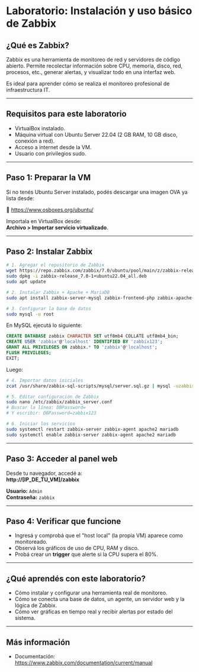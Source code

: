 # Laboratorio: Instalación y uso básico de Zabbix

## ¿Qué es Zabbix?

Zabbix es una herramienta de monitoreo de red y servidores de código abierto. Permite recolectar información sobre CPU, memoria, disco, red, procesos, etc., generar alertas, y visualizar todo en una interfaz web.

Es ideal para aprender cómo se realiza el monitoreo profesional de infraestructura IT.

---

## Requisitos para este laboratorio

- VirtualBox instalado.
- Máquina virtual con Ubuntu Server 22.04 (2 GB RAM, 10 GB disco, conexión a red).
- Acceso a internet desde la VM.
- Usuario con privilegios sudo.

---

## Paso 1: Preparar la VM

Si no tenés Ubuntu Server instalado, podés descargar una imagen OVA ya lista desde:

🔗 https://www.osboxes.org/ubuntu/

Importala en VirtualBox desde:  
**Archivo > Importar servicio virtualizado**.

---

## Paso 2: Instalar Zabbix

```bash
# 1. Agregar el repositorio de Zabbix
wget https://repo.zabbix.com/zabbix/7.0/ubuntu/pool/main/z/zabbix-release/zabbix-release_7.0-1+ubuntu22.04_all.deb
sudo dpkg -i zabbix-release_7.0-1+ubuntu22.04_all.deb
sudo apt update

# 2. Instalar Zabbix + Apache + MariaDB
sudo apt install zabbix-server-mysql zabbix-frontend-php zabbix-apache-conf zabbix-sql-scripts zabbix-agent mariadb-server

# 3. Configurar la base de datos
sudo mysql -u root
```

En MySQL ejecutá lo siguiente:

```sql
CREATE DATABASE zabbix CHARACTER SET utf8mb4 COLLATE utf8mb4_bin;
CREATE USER 'zabbix'@'localhost' IDENTIFIED BY 'zabbix123';
GRANT ALL PRIVILEGES ON zabbix.* TO 'zabbix'@'localhost';
FLUSH PRIVILEGES;
EXIT;
```

Luego:

```bash
# 4. Importar datos iniciales
zcat /usr/share/zabbix-sql-scripts/mysql/server.sql.gz | mysql -uzabbix -pzabbix123 zabbix

# 5. Editar configuración de Zabbix
sudo nano /etc/zabbix/zabbix_server.conf
# Buscar la línea: DBPassword=
# Y escribir: DBPassword=zabbix123

# 6. Iniciar los servicios
sudo systemctl restart zabbix-server zabbix-agent apache2 mariadb
sudo systemctl enable zabbix-server zabbix-agent apache2 mariadb
```

---

## Paso 3: Acceder al panel web

Desde tu navegador, accedé a:  
**http://[IP_DE_TU_VM]/zabbix**

**Usuario:** `Admin`  
**Contraseña:** `zabbix`

---

## Paso 4: Verificar que funcione

- Ingresá y comprobá que el "host local" (la propia VM) aparece como monitoreado.
- Observá los gráficos de uso de CPU, RAM y disco.
- Probá crear un **trigger** que alerte si la CPU supera el 80%.

---

## ¿Qué aprendés con este laboratorio?

- Cómo instalar y configurar una herramienta real de monitoreo.
- Cómo se conecta una base de datos, un agente, un servidor web y la lógica de Zabbix.
- Cómo ver gráficas en tiempo real y recibir alertas por estado del sistema.

---

## Más información

- Documentación: https://www.zabbix.com/documentation/current/manual
